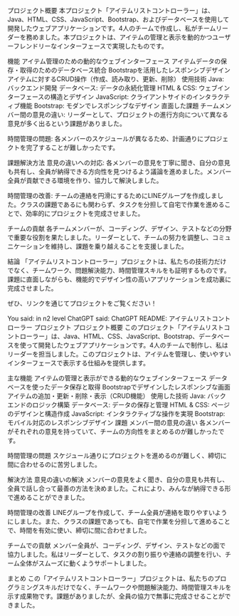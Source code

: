 プロジェクト概要
本プロジェクト「アイテムリストコントローラー」は、Java、HTML、CSS、JavaScript、Bootstrap、およびデータベースを使用して開発したウェブアプリケーションです。4人のチームで作成し、私がチームリーダーを務めました。本プロジェクトは、アイテムの管理と表示を動的かつユーザーフレンドリーなインターフェースで実現したものです。

機能
アイテム管理のための動的なウェブインターフェース
アイテムデータの保存・取得のためのデータベース統合
Bootstrapを活用したレスポンシブデザイン
アイテムに対するCRUD操作（作成、読み取り、更新、削除）
使用技術
Java: バックエンド開発
データベース: データの永続化管理
HTML & CSS: ウェブインターフェースの構造とデザイン
JavaScript: クライアントサイドのインタラクティブ機能
Bootstrap: モダンでレスポンシブなデザイン
直面した課題
チームメンバー間の意見の違い:
リーダーとして、プロジェクトの進行方向について異なる意見が多く出るという課題がありました。

時間管理の問題:
各メンバーのスケジュールが異なるため、計画通りにプロジェクトを完了することが難しかったです。

課題解決方法
意見の違いへの対応:
各メンバーの意見を丁寧に聞き、自分の意見も共有し、全員が納得できる方向性を見つけるよう議論を進めました。メンバー全員が貢献できる環境を作り、協力して解決しました。

時間管理の改善:
チームの連絡を円滑にするためにLINEグループを作成しました。クラスの課題であるにも関わらず、タスクを分担して自宅で作業を進めることで、効率的にプロジェクトを完成させました。

チームの貢献
各チームメンバーが、コーディング、デザイン、テストなどの分野で重要な役割を果たしました。リーダーとして、チームの努力を調整し、コミュニケーションを維持し、課題を乗り越えることを支援しました。

結論
「アイテムリストコントローラー」プロジェクトは、私たちの技術力だけでなく、チームワーク、問題解決能力、時間管理スキルをも証明するものです。課題に直面しながらも、機能的でデザイン性の高いアプリケーションを成功裏に完成させました。

ぜひ、リンクを通じてプロジェクトをご覧ください！






You said:
in n2 level
ChatGPT said:
ChatGPT
README: アイテムリストコントローラー プロジェクト
プロジェクト概要
このプロジェクト「アイテムリストコントローラー」は、Java、HTML、CSS、JavaScript、Bootstrap、データベースを使って開発したウェブアプリケーションです。4人のチームで制作し、私はリーダーを担当しました。このプロジェクトは、アイテムを管理し、使いやすいインターフェースで表示する仕組みを提供します。

主な機能
アイテムの管理と表示ができる動的なウェブインターフェース
データベースを使ったデータ保存と取得
Bootstrapでデザインしたレスポンシブな画面
アイテムの追加・更新・削除・表示（CRUD機能）
使用した技術
Java: バックエンドのロジック構築
データベース: データの保存と管理
HTML & CSS: ページのデザインと構造作成
JavaScript: インタラクティブな操作を実現
Bootstrap: モバイル対応のレスポンシブデザイン
課題
メンバー間の意見の違い
各メンバーがそれぞれの意見を持っていて、チームの方向性をまとめるのが難しかったです。

時間管理の問題
スケジュール通りにプロジェクトを進めるのが難しく、締切に間に合わせるのに苦労しました。

解決方法
意見の違いの解決
メンバーの意見をよく聞き、自分の意見も共有し、全員で話し合って最善の方法を決めました。これにより、みんなが納得できる形で進めることができました。

時間管理の改善
LINEグループを作成して、チーム全員が連絡を取りやすいようにしました。また、クラスの課題であっても、自宅で作業を分担して進めることで、時間を有効に使い、締切に間に合わせました。

チームでの貢献
メンバー全員が、コーディング、デザイン、テストなどの面で協力しました。私はリーダーとして、タスクの割り振りや連絡の調整を行い、チーム全体がスムーズに動くようサポートしました。

まとめ
この「アイテムリストコントローラー」プロジェクトは、私たちのプログラミングスキルだけでなく、チームワークや問題解決能力、時間管理スキルを示す成果物です。課題がありましたが、全員の協力で無事に完成させることができました。
